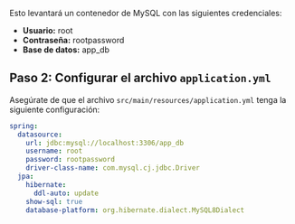 Esto levantará un contenedor de MySQL con las siguientes credenciales:

- **Usuario:** root
- **Contraseña:** rootpassword
- **Base de datos:** app_db

## Paso 2: Configurar el archivo `application.yml`

Asegúrate de que el archivo `src/main/resources/application.yml` tenga la siguiente configuración:

```yaml
spring:
  datasource:
    url: jdbc:mysql://localhost:3306/app_db
    username: root
    password: rootpassword
    driver-class-name: com.mysql.cj.jdbc.Driver
  jpa:
    hibernate:
      ddl-auto: update
    show-sql: true
    database-platform: org.hibernate.dialect.MySQL8Dialect
